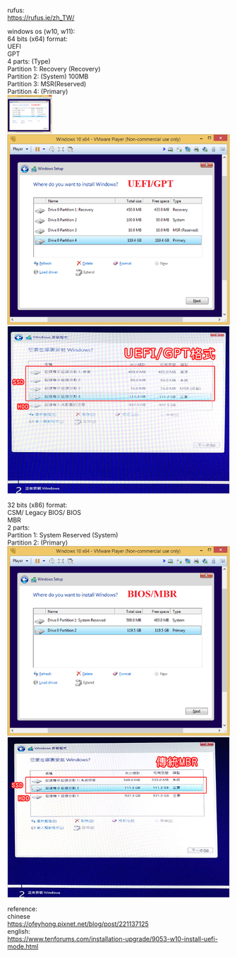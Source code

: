rufus:  
https://rufus.ie/zh_TW/

windows os (w10, w11):  
64 bits (x64) format:  
UEFI  
GPT  
4 parts: (Type)  
Partition 1: Recovery (Recovery)  
Partition 2: (System) 100MB  
Partition 3: MSR(Reserved)  
Partition 4: (Primary)  
<img src="https://github.com/kitleong97/software/blob/main/os/rufus/Windows%2010%20UEFI-GPT.png" width="20%" height="20%" alt="chinese" >  
![image](https://github.com/kitleong97/software/blob/main/os/rufus/Windows%2010%20UEFI-GPT.png)  
![image](https://github.com/kitleong97/software/blob/main/os/rufus/1517043977-688010571.jpg)  

32 bits (x86) format:  
CSM/ Legacy BIOS/ BIOS  
MBR  
2 parts:  
Partition 1: System Reserved (System)  
Partition 2: (Primary)  
![image](https://github.com/kitleong97/software/blob/main/os/rufus/Windows%2010%20BIOS-MBR.png)  
![image](https://github.com/kitleong97/software/blob/main/os/rufus/1517044875-722234276.jpg)  

reference:  
chinese  
https://ofeyhong.pixnet.net/blog/post/221137125  
english:  
https://www.tenforums.com/installation-upgrade/9053-w10-install-uefi-mode.html  



